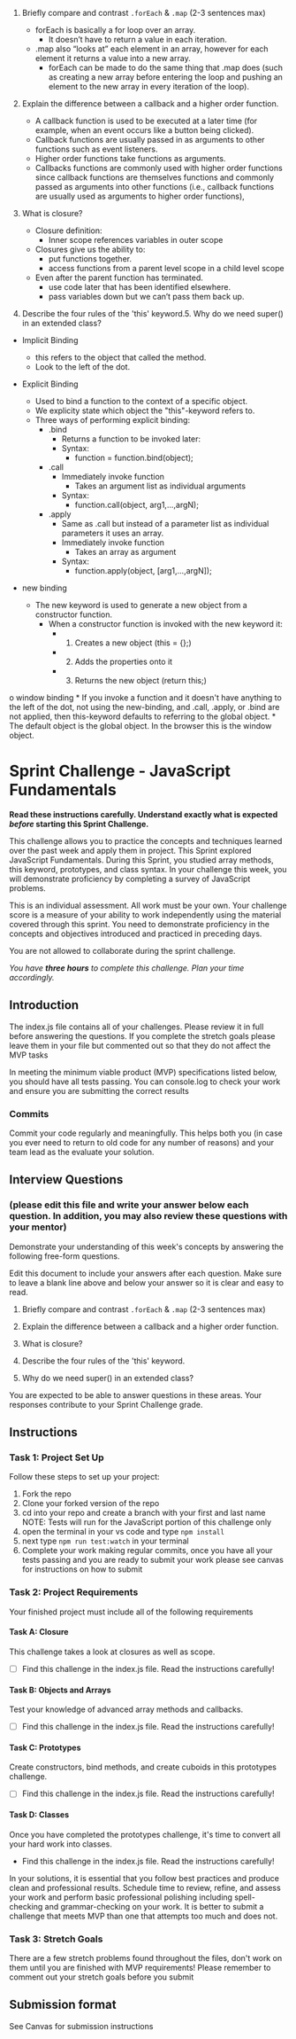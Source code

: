 1. Briefly compare and contrast `.forEach` & `.map` (2-3 sentences max)
    *	forEach is basically a for loop over an array.
        *	It doesn’t have to return a value in each iteration.
    *	.map also “looks at” each element in an array, however for each element it returns a value into a new array.
        *	forEach can be made to do the same thing that .map does (such as creating a new array before entering the loop and pushing an element to the new array in every iteration of the loop).


2. Explain the difference between a callback and a higher order function.
    *	A callback function is used to be executed at a later time (for example, when an event occurs like a button being clicked).
    *	Callback functions are usually passed in as arguments to other functions such as event listeners.
    *	Higher order functions take functions as arguments.
    *	Callbacks functions are commonly used with higher order functions since callback functions are themselves functions and commonly passed as arguments into other functions (i.e., callback functions are usually used as arguments to higher order functions),


3. What is closure?
    *	Closure definition:
        *	Inner scope references variables in outer scope
    *	Closures give us the ability to:
        *	put functions together.
        *	access functions from a parent level scope in a child level scope
    *	Even after the parent function has terminated.
        *	use code later that has been identified elsewhere.
        *	pass variables down but we can’t pass them back up.



4. Describe the four rules of the 'this' keyword.5. Why do we need super() in an extended class?

  * Implicit Binding
    * this refers to the object that called the method.
    * Look to the left of the dot.

  * Explicit Binding
    * Used to bind a function to the context of a specific object.
    * We explicity state which object the "this"-keyword refers to.
    * Three ways of performing explicit binding:
      * .bind
        * Returns a function to be invoked later:
        * Syntax:
          - function = function.bind(object);  
      * .call
        * Immediately invoke function
          - Takes an argument list as individual arguments
        * Syntax:
          - function.call(object, arg1,...,argN);
      * .apply 
        * Same as .call but instead of a parameter list as individual parameters it uses an array.
        * Immediately invoke function
          * Takes an array as argument
        * Syntax:
          - function.apply(object, [arg1,...,argN]);
  * new binding
    * The new keyword is used to generate a new object from a constructor function.
      * When a constructor function is invoked with the new keyword it:
        - 1. Creates a new object (this = {};)
        - 2. Adds the properties onto it
        - 3. Returns the new object (return this;)

  o window binding
    * If you invoke a function and it doesn't have anything to the left of the dot, not using the new-binding, 
      and .call, .apply, or .bind are not applied, then this-keyword defaults to referring to the global object.
    * The default object is the global object.  In the browser this is the window object.




# Sprint Challenge - JavaScript Fundamentals

**Read these instructions carefully. Understand exactly what is expected _before_ starting this Sprint Challenge.**

This challenge allows you to practice the concepts and techniques learned over the past week and apply them in project. This Sprint explored JavaScript Fundamentals. During this Sprint, you studied array methods, this keyword, prototypes, and class syntax. In your challenge this week, you will demonstrate proficiency by completing a survey of JavaScript problems.

This is an individual assessment. All work must be your own. Your challenge score is a measure of your ability to work independently using the material covered through this sprint. You need to demonstrate proficiency in the concepts and objectives introduced and practiced in preceding days.

You are not allowed to collaborate during the sprint challenge. 

_You have **three hours** to complete this challenge. Plan your time accordingly._


## Introduction

The index.js file contains all of your challenges. Please review it in full before answering the questions. If you complete the stretch goals please leave them in your file but commented out so that they do not affect the MVP tasks 

In meeting the minimum viable product (MVP) specifications listed below, you should have all tests passing. You can console.log to check your work and ensure you are submitting the correct results 

### Commits

Commit your code regularly and meaningfully. This helps both you (in case you ever need to return to old code for any number of reasons) and your team lead as the evaluate your solution.

## Interview Questions
### (please edit this file and write your answer below each question. In addition, you may also review these questions with your mentor)
Demonstrate your understanding of this week's concepts by answering the following free-form questions.

Edit this document to include your answers after each question. Make sure to leave a blank line above and below your answer so it is clear and easy to read.

1. Briefly compare and contrast `.forEach` & `.map` (2-3 sentences max)

2. Explain the difference between a callback and a higher order function.

3. What is closure?

4. Describe the four rules of the 'this' keyword.

5. Why do we need super() in an extended class?

You are expected to be able to answer questions in these areas. Your responses contribute to your Sprint Challenge grade. 

## Instructions

### Task 1: Project Set Up

Follow these steps to set up your project:

1. Fork the repo
2. Clone your forked version of the repo
3. cd into your repo and create a branch with your first and last name
NOTE: Tests will run for the JavaScript portion of this challenge only
4. open the terminal in your vs code and type `npm install`
5. next type `npm run test:watch` in your terminal
6. Complete your work making regular commits, once you have all your tests passing and you are ready to submit your work please see canvas for instructions on how to submit

### Task 2: Project Requirements

Your finished project must include all of the following requirements

#### Task A: Closure

This challenge takes a look at closures as well as scope. 
* [ ] Find this challenge in the index.js file. Read the instructions carefully!

#### Task B: Objects and Arrays

Test your knowledge of advanced array methods and callbacks.
* [ ] Find this challenge in the index.js file. Read the instructions carefully!

#### Task C: Prototypes

Create constructors, bind methods, and create cuboids in this prototypes challenge.
* [ ] Find this challenge in the index.js file. Read the instructions carefully!

#### Task D: Classes

Once you have completed the prototypes challenge, it's time to convert all your hard work into classes.
* Find this challenge in the index.js file. Read the instructions carefully!

In your solutions, it is essential that you follow best practices and produce clean and professional results. Schedule time to review, refine, and assess your work and perform basic professional polishing including spell-checking and grammar-checking on your work. It is better to submit a challenge that meets MVP than one that attempts too much and does not.

### Task 3: Stretch Goals 

There are a few stretch problems found throughout the files, don't work on them until you are finished with MVP requirements! Please remember to comment out your stretch goals before you submit 

## Submission format

See Canvas for submission instructions 

